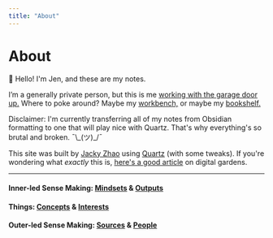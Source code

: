 ```yaml
---
title: "About"
---
```


# About


👋  Hello! I'm Jen, and these are my notes. 

I’m a generally private person, but this is me [working with the garage door up.](Work-with-the-garage-door-up.md) Where to poke around? Maybe my [workbench,](workbench.md) or maybe my [bookshelf.](library.md)

Disclaimer: I'm currently transferring all of my notes from Obsidian formatting to one that will play nice with Quartz. That's why everything's so brutal and broken.  ¯\\\_(ツ)_/¯


This site was built by [Jacky Zhao](https://jzhao.xyz/) using [Quartz](https://github.com/jackyzha0/quartz) (with some tweaks). If you're wondering what *exactly* this is, [here's a good article](https://www.technologyreview.com/2020/09/03/1007716/digital-gardens-let-you-cultivate-your-own-little-bit-of-the-internet/) on digital gardens.

---

#### Inner-led Sense Making: [Mindsets](Mindset.md) & [Outputs](Outputs.md)

#### Things: [Concepts](Concepts.md) & [Interests](Interests.md)

#### Outer-led Sense Making: [Sources](005MOC%20Sources.md) & [People](006MOC%20People.md)
